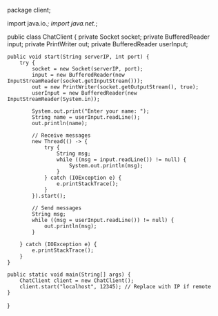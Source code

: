 package client;

import java.io.*;
import java.net.*;

public class ChatClient {
    private Socket socket;
    private BufferedReader input;
    private PrintWriter out;
    private BufferedReader userInput;

    public void start(String serverIP, int port) {
        try {
            socket = new Socket(serverIP, port);
            input = new BufferedReader(new InputStreamReader(socket.getInputStream()));
            out = new PrintWriter(socket.getOutputStream(), true);
            userInput = new BufferedReader(new InputStreamReader(System.in));

            System.out.print("Enter your name: ");
            String name = userInput.readLine();
            out.println(name);

            // Receive messages
            new Thread(() -> {
                try {
                    String msg;
                    while ((msg = input.readLine()) != null) {
                        System.out.println(msg);
                    }
                } catch (IOException e) {
                    e.printStackTrace();
                }
            }).start();

            // Send messages
            String msg;
            while ((msg = userInput.readLine()) != null) {
                out.println(msg);
            }

        } catch (IOException e) {
            e.printStackTrace();
        }
    }

    public static void main(String[] args) {
        ChatClient client = new ChatClient();
        client.start("localhost", 12345); // Replace with IP if remote
    }
}
